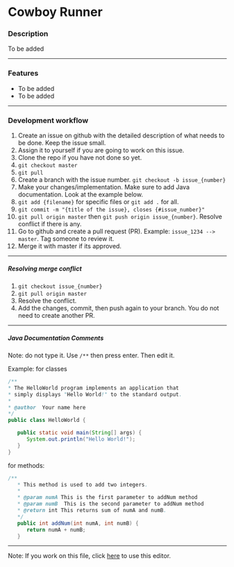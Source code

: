 # Cowboy Runner

### Description
To be added

------------

### Features
- To be added
- To be added

------------

### Development workflow
1. Create an issue on github with the detailed description of what needs to be done. Keep the issue small.
2. Assign it to yourself if you are going to work on this issue.
3. Clone the repo if you have not done so yet.
4. `git checkout master`
5. `git pull`
6. Create a branch with the issue number. `git checkout -b issue_{number}`
7. Make your changes/implementation. Make sure to add Java documentation. Look at the example below.
8. `git add {filename}` for specific files or `git add .` for all.
9. `git commit -m "{title of the issue}, closes {#issue_number}"`
10. `git pull origin master` then `git push origin issue_{number}`. Resolve conflict if there is any.
11. Go to github and create a pull request (PR). Example: `issue_1234 --> master`. Tag someone to review it.
12. Merge it with master if its approved.

------------

##### Resolving merge conflict
1. `git checkout issue_{number}`
2. `git pull origin master`
3. Resolve the conflict.
4. Add the changes, commit, then push again to your branch. You do not need to create another PR.

------------

##### Java Documentation Comments
Note: do not type it. Use `/**` then press enter. Then edit it.

Example:  for classes
```java
/**
* The HelloWorld program implements an application that
* simply displays "Hello World!" to the standard output.
*
* @author  Your name here
*/
public class HelloWorld {

   public static void main(String[] args) {
      System.out.println("Hello World!");
   }
}
```

for methods:
```java
/**
   * This method is used to add two integers.
   *
   * @param numA This is the first parameter to addNum method
   * @param numB  This is the second parameter to addNum method
   * @return int This returns sum of numA and numB.
   */
   public int addNum(int numA, int numB) {
      return numA + numB;
   }
```

------------

Note: If you work on this file, click [here](https://pandao.github.io/editor.md/en.html "here") to use this editor.